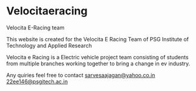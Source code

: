 # Velocitaeracing
Velocita E-Racing team

This website is created for the Velocita E Racing Team of PSG Institute of Technology and Applied Research

Velocita e Racing is a Electric vehicle project team consisting of students from multiple branches working together to bring a change in ev industry.


Any quiries feel free to contact
sarvesaajagan@yahoo.co.in
22ee146@psgitech.ac.in
